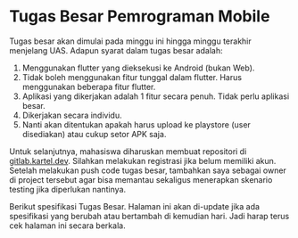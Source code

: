 # Tugas Besar Pemrograman Mobile

Tugas besar akan dimulai pada minggu ini hingga minggu terakhir menjelang UAS. Adapun syarat dalam tugas besar adalah:

1. Menggunakan flutter yang dieksekusi ke Android (bukan Web).
2. Tidak boleh menggunakan fitur tunggal dalam flutter. Harus menggunakan beberapa fitur flutter.
3. Aplikasi yang dikerjakan adalah 1 fitur secara penuh. Tidak perlu aplikasi besar.
4. Dikerjakan secara individu.
5. Nanti akan ditentukan apakah harus upload ke playstore (user disediakan) atau cukup setor APK saja.

Untuk selanjutnya, mahasiswa diharuskan membuat repositori di [gitlab.kartel.dev](https://gitlab.kartel.dev). Silahkan melakukan registrasi jika belum memiliki akun. Setelah melakukan push code tugas besar, tambahkan saya sebagai owner di project tersebut agar bisa memantau sekaligus menerapkan skenario testing jika diperlukan nantinya.

Berikut spesifikasi Tugas Besar. Halaman ini akan di-update jika ada spesifikasi yang berubah atau bertambah di kemudian hari. Jadi harap terus cek halaman ini secara berkala.
